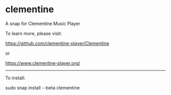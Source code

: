 # clementine
A snap for Clementine Music Player

To learn more, please visit: 

https://github.com/clementine-player/Clementine

or 

https://www.clementine-player.org/

-------------------------------------------------------------------------------------------------------------

To install:

sudo snap install --beta clementine
